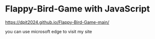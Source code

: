 # Flappy-Bird-Game with JavaScript


https://dpit2024.github.io/Flappy-Bird-Game-main/


you can use microsoft edge to visit my site

